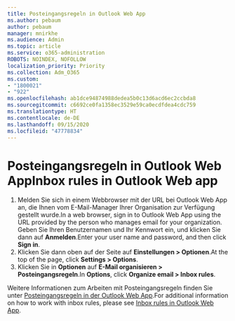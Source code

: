 ```yaml
---
title: Posteingangsregeln in Outlook Web App
ms.author: pebaum
author: pebaum
manager: mnirkhe
ms.audience: Admin
ms.topic: article
ms.service: o365-administration
ROBOTS: NOINDEX, NOFOLLOW
localization_priority: Priority
ms.collection: Adm_O365
ms.custom:
- "1800021"
- "922"
ms.openlocfilehash: ab1dce94874988dedea5b0c13d6acd6ec2ccbda8
ms.sourcegitcommit: c6692ce0fa1358ec3529e59ca0ecdfdea4cdc759
ms.translationtype: HT
ms.contentlocale: de-DE
ms.lasthandoff: 09/15/2020
ms.locfileid: "47778834"
---
```

# <a name="inbox-rules-in-outlook-web-app"></a><span data-ttu-id="2f5f2-102">Posteingangsregeln in Outlook Web App</span><span class="sxs-lookup"><span data-stu-id="2f5f2-102">Inbox rules in Outlook Web app</span></span>

1. <span data-ttu-id="2f5f2-103">Melden Sie sich in einem Webbrowser mit der URL bei Outlook Web App an, die Ihnen vom E-Mail-Manager Ihrer Organisation zur Verfügung gestellt wurde.</span><span class="sxs-lookup"><span data-stu-id="2f5f2-103">In a web browser, sign in to Outlook Web App using the URL provided by the person who manages email for your organization.</span></span> <span data-ttu-id="2f5f2-104">Geben Sie Ihren Benutzernamen und Ihr Kennwort ein, und klicken Sie dann auf **Anmelden**.</span><span class="sxs-lookup"><span data-stu-id="2f5f2-104">Enter your user name and password, and then click **Sign in**.</span></span>
2. <span data-ttu-id="2f5f2-105">Klicken Sie dann oben auf der Seite auf **Einstellungen > Optionen**.</span><span class="sxs-lookup"><span data-stu-id="2f5f2-105">At the top of the page, click **Settings > Options**.</span></span>
3. <span data-ttu-id="2f5f2-106">Klicken Sie in **Optionen** auf **E-Mail organisieren > Posteingangsregeln**.</span><span class="sxs-lookup"><span data-stu-id="2f5f2-106">In **Options**, click **Organize email > Inbox rules**.</span></span>

<span data-ttu-id="2f5f2-107">Weitere Informationen zum Arbeiten mit Posteingangsregeln finden Sie unter [Posteingangsregeln in der Outlook Web App](https://support.office.com/article/inbox-rules-in-outlook-web-app-edea3d17-00c9-434b-b9b7-26ee8d9f5622).</span><span class="sxs-lookup"><span data-stu-id="2f5f2-107">For additional information on how to work with inbox rules, please see [Inbox rules in Outlook Web App](https://support.office.com/article/inbox-rules-in-outlook-web-app-edea3d17-00c9-434b-b9b7-26ee8d9f5622).</span></span>

